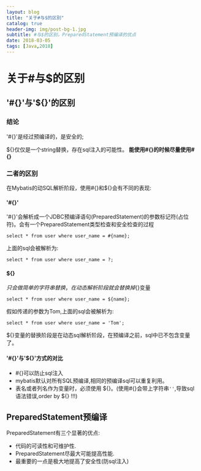 ```yaml
---
layout: blog
title: "关于#与$的区别"
catalog: true
header-img: img/post-bg-1.jpg
subtitle: #与$的区别，PreparedStatement预编译的优点
date: 2018-03-05
tags: [Java,2018]
---
```

# 关于#与$的区别

## \'#{}\'与\'${}\'的区别

### 结论

'#{}'是经过预编译的，是安全的;

${}仅仅是一个string替换，存在sql注入的可能性。
**能使用#{}的时候尽量使用#{}**

### 二者的区别

在Mybatis的动SQL解析阶段，使用#{}和${}会有不同的表现:

#### '#{}'

'#{}'会解析成一个JDBC预编译语句(PreparedStatement)的参数标记符(占位符)。会有一个PreparedStatement类型检查和安全检查的过程

`select * from user where user_name = #{name};`

上面的sql会被解析为:

`select * from user where user_name = ?;`

#### ${}

${}只会做简单的字符串替换，在动态解析阶段就会替换掉${}变量

`select * from user where user_name = ${name};`

假如传递的参数为Tom,上面的sql会被解析为:

`select * from user where user_name = 'Tom';`

${}变量的替换阶段是在动态sql解析阶段，在预编译之前，sql中已不包含变量了。

#### '#{}'与'${}'方式的对比

+ #{}可以防止sql注入
+ mybatis默认对所有SQL预编译,相同的预编译sql可以重复利用。
+ 表名或者列名作为变量时，必须使用 ${}。(使用#{}会带上字符串`''`,导致sql语法错误,order by ${} !!!)

## PreparedStatement预编译

PreparedStatement有三个显著的优点:

+ 代码的可读性和可维护性.
+ PreparedStatement尽最大可能提高性能.
+ 最重要的一点是极大地提高了安全性(防sql注入)
